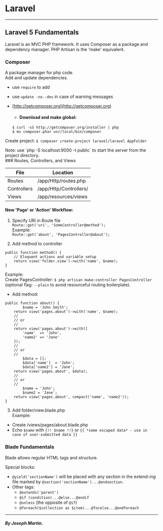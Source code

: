 # Laravel
***
## Laravel 5 Fundamentals
Laravel is an MVC PHP framework. It uses Composer as a package and dependency manager. PHP Artisan is the 'make' equivalent.

### Composer

A package manager for php code.  
Add and update dependencies.

- use `require` to add
- use `update -no--dev` in case of warning messages

- [http://getcomposer.org](http://getcomposer.org)
  - #### Download and make global:  
  `$ curl -sS http://getcomposer.org/installer | php`  
  `$ mv composer.phar usr/local/bin/composer`

Create project: `$ composer create-project laravel/laravel AppFolder`  

<div class='well well-sm'>
Note: use `php -S localhost:9000 -t public` to start the server from the project directory.
</div>
### Routes, Controllers, and Views

File | Location
-----|---------
Routes | /app/Http/routes.php
Controllers | /app/Http/Controllers/
Views | /app/resources/views

#### New 'Page' or 'Action' Workflow:

1. Specify URI in Route file  
`Route::get('uri', 'SomeController@method');`  
Example:  
`Route::get('about', 'PagesController@about');`

2. Add method to controller  
```
public function method() {
    // Eloquent actions and variable setup
    return view('folder.view')->with('name', $name);
}
```  
Example:  
Create PagesController: `$ php artisan make:controller PagesController` (optional flag: `--plain` to avoid resourceful routing boilerplate).  
  * Add method:
```
public function about() {
        $name = 'John Smith';
    return view('pages.about')->with('name', $name);
    //
    // or
    //
    return view('pages.about')->with([
        'name'  => 'John',
        'name2' => 'Jane'
    ]);
    //
    // or
    //
        $data = [];
        $data['name']  = 'John';
        $data['name2'] = 'Jane';
    return view('pages.about', $data);
    //
    // or
    //
        $name = 'John';
        $name2 = 'Jane';
    return view('pages.about', compact('name', 'name2'));
}
```

3. Add folder/view.blade.php  
Example:
  * Create /views/pages/about.blade.php
  * Echo `$name` with `{!! $name !!}` or `{{ *some escaped data* - use in case of user-submitted data }}`

### Blade Fundamentals

Blade allows regular HTML tags and structure.  

Special blocks:
* `@yield('sectionName')` will be placed with any section in the extend-*ing* file marked by `@section('sectionName')...@endsection`.
* Other tags:
  * `@extends('parent')`
  * `@if (condition)...@else...@endif`
  * `@unless` (the opposite of `@if`)
  * `@foreach($collection as $item)...@forelse...@endforeach`

***
##### By Joseph Martin.
